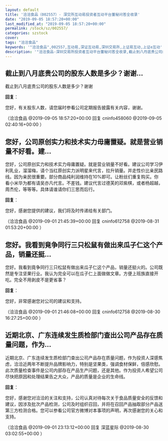 ```yaml
---
layout: default
title: '洽洽食品（002557）- 深交所互动易投资者互动平台董秘问答全收录'
date: "2019-09-05 18:57:20+00:00"
last_modified_at: "2019-09-05 18:57:20+00:00"
permalink: /stock/sz/002557/
categories: szstock
cover: 
tags: "洽洽食品"
keywords: '"洽洽食品",002557,互动易,深证互动易,深圳交易所,上证易互动,上证e互动'
description: '"洽洽食品-深圳交易所投资者互动平台董秘问答全收录,截止到八月底贵公司的股东人数是多少？谢谢"'
---
```


## 截止到八月底贵公司的股东人数是多少？谢谢...

截止到八月底贵公司的股东人数是多少？谢谢

**回复**：

您好，有关股东人数，请您届时参看公司定期报告披露有关内容，谢谢。 

（洽洽食品  @2019-09-05 18:57:20+00:00 回复 cninfo458060  @2019-09-05 02:40:16+00:00 ）

## 您好，公司原创实力和技术实力毋庸置疑。就是营业销量不好看。建...

您好，公司原创实力和技术实力毋庸置疑。就是营业销量不好看。建议公司学习伊利乳业，溜溜梅，请个当红原创实力派明星来代言，拉升销量。并走性价比亲民路线。因为亲民很重要。部分商品纯利润维持在10%即可。让粉丝们重复购买。你看小米华为都有请吴亦凡代言。不差钱。建议代言过德芙的邓紫棋，或者杨超越，周杰伦，等等等。具体请谁请你们三思而后行。

**回复**：

您好，感谢您提供的建议，我们将及时传递给有关部门。 

（洽洽食品  @2019-09-01 21:45:39+00:00 回复 cninfo612758  @2019-08-31 01:53:20+00:00 ）

## 您好。我看到竟争同行三只松鼠有做出来瓜子仁这个产品，销量还挺...

您好。我看到竟争同行三只松鼠有做出来瓜子仁这个产品，销量还挺火的。公司既然是专注坚果行业。我认为完全可以在瓜子仁上面做做文章。方便上班族直接开吃。完全不用剥皮不是更省事？

**回复**：

您好，非常感谢您对公司的建议和支持。 

（洽洽食品  @2019-09-01 21:46:08+00:00 回复 cninfo612758  @2019-08-30 16:27:25+00:00 ）

## 近期北京、广东连续发生质检部门查出公司产品存在质量问题，作为...

近期北京、广东连续发生质检部门查出公司产品存在质量问题，作为投资人深感焦虑，洽洽近两年不断提升品牌影响力，特别是坚果类，强调食材保鲜，倍感欣慰。此次质量检查事件是公司内部存在产品生产问题，还是其他。作为投资人希望公司尽快把原因和处理结果告之大众，产品的质量是企业的生命线。

**回复**：

您好，感谢您对洽洽的关注和支持，公司认真对待每次关于食品质量安全的反馈和建议，因涉及批次产品检测，公司及时组织召回，并将在召回产品抽取部分产品送第三方检测合格。您可以参看公司官方微博对本事项的声明，再次感谢您的关心和支持。 

（洽洽食品  @2019-09-01 23:13:12+00:00 回复 深蓝星际  @2019-08-30 03:02:55+00:00 ）

